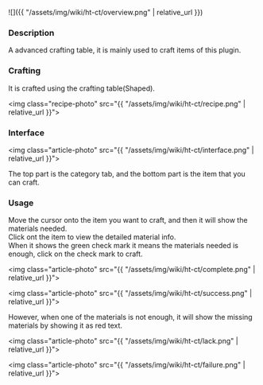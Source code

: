![]({{ "/assets/img/wiki/ht-ct/overview.png" | relative_url }})

### Description  

A advanced crafting table, it is mainly used to craft items of this plugin.  

### Crafting  

It is crafted using the crafting table(Shaped).  

<img class="recipe-photo" src="{{ "/assets/img/wiki/ht-ct/recipe.png" | relative_url }}">  

### Interface  

<img class="article-photo" src="{{ "/assets/img/wiki/ht-ct/interface.png" | relative_url }}">  

The top part is the category tab, and the bottom part is the item that you can craft.  

### Usage  

Move the cursor onto the item you want to craft, and then it will show the materials needed.  
Click ont the item to view the detailed material info.  
When it shows the green check mark it means the materials needed is enough, click on the check mark to craft.  

<img class="article-photo" src="{{ "/assets/img/wiki/ht-ct/complete.png" | relative_url }}">  

<img class="article-photo" src="{{ "/assets/img/wiki/ht-ct/success.png" | relative_url }}">  

However, when one of the materials is not enough, it will show the missing materials by showing it as red text.  

<img class="article-photo" src="{{ "/assets/img/wiki/ht-ct/lack.png" | relative_url }}">  

<img class="article-photo" src="{{ "/assets/img/wiki/ht-ct/failure.png" | relative_url }}">  
